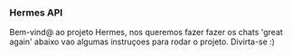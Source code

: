 ### Hermes API

Bem-vind@ ao projeto Hermes, nos queremos fazer fazer os chats 'great again'
abaixo vao algumas instruçoes para rodar o projeto. Divirta-se :)
